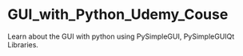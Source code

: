 # GUI_with_Python_Udemy_Couse
Learn about the GUI with python using PySimpleGUI, PySimpleGUIQt Libraries.
